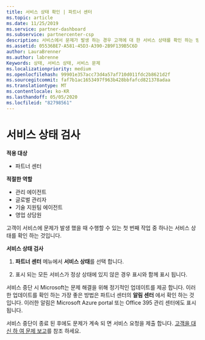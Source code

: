 ```yaml
---
title: 서비스 상태 확인 | 파트너 센터
ms.topic: article
ms.date: 11/25/2019
ms.service: partner-dashboard
ms.subservice: partnercenter-csp
description: 서비스에서 문제가 발생 하는 경우 고객에 대 한 서비스 상태를 확인 하는 방법을 알아봅니다.
ms.assetid: 05536BE7-A581-45D3-A390-2B9F139B5C6D
author: LauraBrenner
ms.author: labrenne
Keywords: 상태, 서비스 상태, 서비스 문제
ms.localizationpriority: medium
ms.openlocfilehash: 99901e357acc73d4a57af710d011fdc2b8621d2f
ms.sourcegitcommit: faf7b1ac1653497f963b428bbfafcd821378adaa
ms.translationtype: MT
ms.contentlocale: ko-KR
ms.lasthandoff: 05/05/2020
ms.locfileid: "82798561"
---
```

# <a name="check-service-health"></a>서비스 상태 검사

**적용 대상**

- 파트너 센터

**적절한 역할**

- 관리 에이전트
- 글로벌 관리자
- 기술 지원팀 에이전트
- 영업 상담원

고객이 서비스에 문제가 발생 했을 때 수행할 수 있는 첫 번째 작업 중 하나는 서비스 상태를 확인 하는 것입니다.

**서비스 상태 검사**

1.  **파트너 센터** 메뉴에서 **서비스 상태**를 선택 합니다. 

2.  표시 되는 모든 서비스가 정상 상태에 있지 않은 경우 표시와 함께 표시 됩니다. 

서비스 중단 시 Microsoft는 문제 해결을 위해 정기적인 업데이트를 제공 합니다. 이러한 업데이트를 확인 하는 가장 좋은 방법은 파트너 센터의 **알림 센터** 에서 확인 하는 것입니다. 이러한 알림은 Microsoft Azure portal 또는 Office 395 관리 센터에도 표시 됩니다.

서비스 중단이 종료 된 후에도 문제가 계속 되 면 서비스 요청을 제출 합니다. [고객을 대신 하 여 문제 보고](report-problems-on-behalf-of-a-customer.md)를 참조 하세요.

 

 



